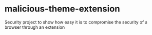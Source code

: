 # malicious-theme-extension
Security project to show how easy it is to compromise the security of a browser through an extension
